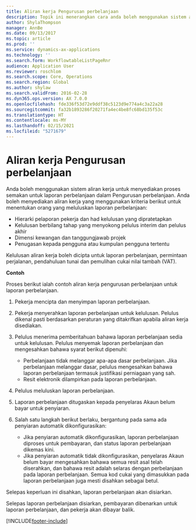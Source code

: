 ```yaml
---
title: Aliran kerja Pengurusan perbelanjaan
description: Topik ini menerangkan cara anda boleh menggunakan sistem aliran kerja dalam Microsoft Dynamics 365 Finance, untuk menyediakan proses semakan untuk laporan perbelanjaan dalam Pengurusan perbelanjaan.
author: ShylaThompson
manager: AnnBe
ms.date: 09/13/2017
ms.topic: article
ms.prod: ''
ms.service: dynamics-ax-applications
ms.technology: ''
ms.search.form: WorkflowtableListPageRnr
audience: Application User
ms.reviewer: roschlom
ms.search.scope: Core, Operations
ms.search.region: Global
ms.author: shylaw
ms.search.validFrom: 2016-02-28
ms.dyn365.ops.version: AX 7.0.0
ms.openlocfilehash: fde336f53d72e9ddf38c5123d9e774a4c3a22a28
ms.sourcegitcommit: fa32b1893286f20271fa4ec4be8fc68bd135f53c
ms.translationtype: HT
ms.contentlocale: ms-MY
ms.lasthandoff: 02/15/2021
ms.locfileid: "5271679"
---
```

# <a name="expense-management-workflow"></a>Aliran kerja Pengurusan perbelanjaan

Anda boleh menggunakan sistem aliran kerja untuk menyediakan proses semakan untuk laporan perbelanjaan dalam Pengurusan perbelanjaan. Anda boleh menyediakan aliran kerja yang menggunakan kriteria berikut untuk menentukan orang yang meluluskan laporan perbelanjaan:

- Hierarki pelaporan pekerja dan had kelulusan yang dipratetapkan
- Kelulusan berbilang tahap yang menyokong pelulus interim dan pelulus akhir
- Dimensi kewangan dan tanggungjawab projek
- Penugasan kepada pengguna atau kumpulan pengguna tertentu

Kelulusan aliran kerja boleh dicipta untuk laporan perbelanjaan, permintaan perjalanan, pendahuluan tunai dan pemulihan cukai nilai tambah (VAT).

**Contoh**

Proses berikut ialah contoh aliran kerja pengurusan perbelanjaan untuk laporan perbelanjaan.

1. Pekerja mencipta dan menyimpan laporan perbelanjaan.
2. Pekerja menyerahkan laporan perbelanjaan untuk kelulusan. Pelulus dikenal pasti berdasarkan peraturan yang ditakrifkan apabila aliran kerja disediakan.
3. Pelulus menerima pemberitahuan bahawa laporan perbelanjaan sedia untuk kelulusan. Pelulus menyemak laporan perbelanjaan dan mengesahkan bahawa syarat berikut dipenuhi:

    - Perbelanjaan tidak melanggar apa-apa dasar perbelanjaan. Jika perbelanjaan melanggar dasar, pelulus mengesahkan bahawa laporan perbelanjaan termasuk justifikasi perniagaan yang sah.
    - Resit elektronik dilampirkan pada laporan perbelanjaan.

4. Pelulus meluluskan laporan perbelanjaan.
5. Laporan perbelanjaan ditugaskan kepada penyelaras Akaun belum bayar untuk penyiaran.
6. Salah satu langkah berikut berlaku, bergantung pada sama ada penyiaran automatik dikonfigurasikan:

    - Jika penyiaran automatik dikonfigurasikan, laporan perbelanjaan diproses untuk pembayaran, dan status laporan perbelanjaan dikemas kini.
    - Jika penyiaran automatik tidak dikonfigurasikan, penyelaras Akaun belum bayar mengesahkan bahawa semua resit asal telah diserahkan, dan bahawa resit adalah selaras dengan perbelanjaan pada laporan perbelanjaan. Semua kod cukai yang dimasukkan pada laporan perbelanjaan juga mesti disahkan sebagai betul.

Selepas keperluan ini disahkan, laporan perbelanjaan akan disiarkan.

Selepas laporan perbelanjaan disiarkan, pembayaran dibenarkan untuk laporan perbelanjaan, dan pekerja akan dibayar balik.


[!INCLUDE[footer-include](../includes/footer-banner.md)]